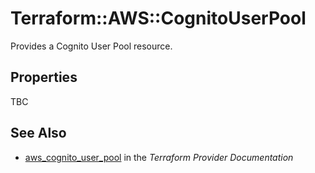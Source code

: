 # Terraform::AWS::CognitoUserPool

Provides a Cognito User Pool resource.

## Properties

TBC

## See Also

* [aws_cognito_user_pool](https://www.terraform.io/docs/providers/aws/r/cognito_user_pool.html) in the _Terraform Provider Documentation_